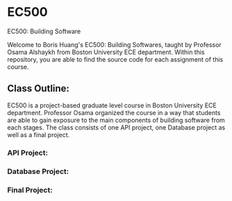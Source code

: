 # EC500
EC500: Building Software

Welcome to Boris Huang's EC500: Building Softwares, taught by Professor Osama Alshaykh from Boston University ECE department. Within this repository, you are able to find the source code for each assignment of this course. 

## Class Outline:
EC500 is a project-based graduate level course in Boston University ECE department. Professor Osama organized the course in a way that students are able to gain exposure to the main components of building software from each stages. The class consists of one API project, one Database project as well as a final project. 

### API Project:

### Database Project:

### Final Project:
